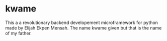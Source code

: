 # kwame
This a a revolutionary backend developement microframework for python made by Elijah Ekpen Mensah. The name kwame given but that is the name of my father.
